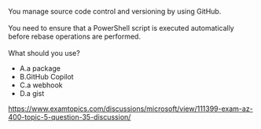 You manage source code control and versioning by using GitHub.<br/><br/>You need to ensure that a PowerShell script is executed automatically before rebase operations are performed.<br/><br/>What should you use?<ul><li class="multi-choice-item"><span class="multi-choice-letter" data-choice-letter="A">A.</span>a package</li><li class="multi-choice-item"><span class="multi-choice-letter" data-choice-letter="B">B.</span>GitHub Copilot</li><li class="multi-choice-item correct-hidden"><span class="multi-choice-letter" data-choice-letter="C">C.</span>a webhook</li><li class="multi-choice-item"><span class="multi-choice-letter" data-choice-letter="D">D.</span>a gist</li></ul><p><a href="https://www.examtopics.com/discussions/microsoft/view/111399-exam-az-400-topic-5-question-35-discussion/">https://www.examtopics.com/discussions/microsoft/view/111399-exam-az-400-topic-5-question-35-discussion/</a></p><script src="https://giscus.app/client.js"                    data-repo="azsamples/az204"                    data-repo-id="R_kgDOMRXzDQ"                    data-category="General"                    data-category-id="DIC_kwDOMRXzDc4Cgi27"                    data-mapping="pathname"                    data-strict="0"                    data-reactions-enabled="0"                    data-emit-metadata="0"                    data-input-position="bottom"                    data-theme="preferred_color_scheme"                    data-lang="en"                    crossorigin="anonymous"                    async>                    </script>